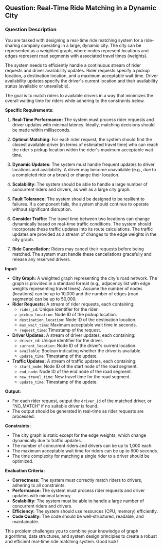 ## Question: Real-Time Ride Matching in a Dynamic City

### Question Description

You are tasked with designing a real-time ride matching system for a ride-sharing company operating in a large, dynamic city. The city can be represented as a weighted graph, where nodes represent locations and edges represent road segments with associated travel times (weights).

The system needs to efficiently handle a continuous stream of rider requests and driver availability updates. Rider requests specify a pickup location, a destination location, and a maximum acceptable wait time. Driver availability updates specify the driver's current location and their availability status (available or unavailable).

The goal is to match riders to available drivers in a way that minimizes the overall waiting time for riders while adhering to the constraints below.

**Specific Requirements:**

1.  **Real-Time Performance:** The system must process rider requests and driver updates with minimal latency. Ideally, matching decisions should be made within milliseconds.

2.  **Optimal Matching:** For each rider request, the system should find the closest available driver (in terms of estimated travel time) who can reach the rider's pickup location within the rider's maximum acceptable wait time.

3.  **Dynamic Updates:** The system must handle frequent updates to driver locations and availability. A driver may become unavailable (e.g., due to a completed ride or a break) or change their location.

4.  **Scalability:** The system should be able to handle a large number of concurrent riders and drivers, as well as a large city graph.

5.  **Fault Tolerance:** The system should be designed to be resilient to failures. If a component fails, the system should continue to operate without significant disruption.

6.  **Consider Traffic:** The travel time between two locations can change dynamically based on real-time traffic conditions.  The system should incorporate these traffic updates into its route calculations. The traffic updates are provided as a stream of changes to the edge weights in the city graph.

7.  **Ride Cancellation:** Riders may cancel their requests before being matched. The system must handle these cancellations gracefully and release any reserved drivers.

**Input:**

*   **City Graph:** A weighted graph representing the city's road network. The graph is provided in a standard format (e.g., adjacency list with edge weights representing travel times).  Assume the number of nodes (locations) can be up to 10,000 and the number of edges (road segments) can be up to 50,000.
*   **Rider Requests:** A stream of rider requests, each containing:
    *   `rider_id`: Unique identifier for the rider.
    *   `pickup_location`: Node ID of the pickup location.
    *   `destination_location`: Node ID of the destination location.
    *   `max_wait_time`: Maximum acceptable wait time in seconds.
    *   `request_time`: Timestamp of the request.
*   **Driver Updates:** A stream of driver updates, each containing:
    *   `driver_id`: Unique identifier for the driver.
    *   `current_location`: Node ID of the driver's current location.
    *   `available`: Boolean indicating whether the driver is available.
    *   `update_time`: Timestamp of the update.
*   **Traffic Updates:** A stream of traffic updates, each containing:
    *   `start_node`: Node ID of the start node of the road segment.
    *   `end_node`: Node ID of the end node of the road segment.
    *   `new_travel_time`: New travel time for the road segment.
    *   `update_time`: Timestamp of the update.

**Output:**

*   For each rider request, output the `driver_id` of the matched driver, or "NO_MATCH" if no suitable driver is found.
*   The output should be generated in real-time as rider requests are processed.

**Constraints:**

*   The city graph is static except for the edge weights, which change dynamically due to traffic updates.
*   The number of concurrent riders and drivers can be up to 1,000 each.
*   The maximum acceptable wait time for riders can be up to 600 seconds.
*   The time complexity for matching a single rider to a driver should be optimized.

**Evaluation Criteria:**

*   **Correctness:** The system must correctly match riders to drivers, adhering to all constraints.
*   **Performance:** The system must process rider requests and driver updates with minimal latency.
*   **Scalability:** The system must be able to handle a large number of concurrent riders and drivers.
*   **Efficiency:** The system should use resources (CPU, memory) efficiently.
*   **Code Quality:** The code should be well-structured, readable, and maintainable.

This problem challenges you to combine your knowledge of graph algorithms, data structures, and system design principles to create a robust and efficient real-time ride matching system.  Good luck!

